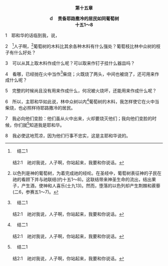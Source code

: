 <p style="text-align:center;font-weight:bold;">第十五章</p>

<p style="text-align:center;font-weight:bold;">ｄ　责备耶路撒冷的居民如同葡萄树<br>十五1～8</p>

1　耶和华的话临到我，说，

2　[^a]人子啊，[^1]葡萄树的木料比其余各种木料有什么强处？葡萄枝比林中众树的枝子有什么好处？

[^1]:以色列是神的葡萄树，为着完成祂的经纶。在圣经中，葡萄树表征神的子民在祂的看顾下并与祂联结(约十五1～8)。这联结带来神圣生命的流出，结出果子，产生酒，使神和人喜乐(士九13)。然而，堕落的以色列却产生荆棘和蒺藜(二6，参赛五1～7)。

[^a]:　结二1<br><br>结2:1　祂对我说，人子啊，你站起来，我要和你说话。

3　可以从其上取木料作成什么呢？可以取来作钉子挂什么器皿吗？

4　看哪，已经抛在火中当作[^a]柴烧；火既烧了两头，中间也被烧了，还可用来作成什么呢？

[^a]:　约十五6<br><br>约15:6　人若不住在我里面，就像枝子丢在外面枯干了，人收集起来，扔在火里烧了。

5　完整的时候尚且没有用来作成什么，何况被火烧坏，还能用来作成什么呢？

6　所以，主耶和华如此说，林中众树以内[^a]葡萄树的木料，我怎样使它在火中当柴烧，也必照样待耶路撒冷的居民。

[^a]:　参诗八十8～16；赛五1～7；耶二21；何十1<br><br>诗80:8　你从埃及挪出一棵葡萄树，赶出外邦人，把这树栽上。<br><br>诗80:9　你在这树前预备了地方，它就深深扎根，爬满了地。<br><br>诗80:10　它的影子遮满了山，枝子好像神的香柏树。<br><br>诗80:11　它发出枝子，直到大海，发出嫩枝，直到大河。<br><br>诗80:12　你为何拆毁这树的篱笆，任凭一切过路的人摘取？<br><br>诗80:13　林中出来的野猪把它糟蹋，野地的走兽拿它当食物。<br><br>诗80:14　万军之神啊，求你回转，从天上垂看鉴察，眷顾这葡萄树，<br><br>诗80:15　就是你右手所栽的枝干，和你为自己所坚固的枝子。<br><br>诗80:16　这树已经被火焚烧，被刀砍伐；他们因你脸上所显的斥责灭亡了。<br><br>赛5:1　我要歌唱我所亲爱的，唱我所爱者的歌，论到祂的葡萄园。我所亲爱的有葡萄园，在肥美的山冈上。<br><br>赛5:2　祂刨挖园子，清除石头，栽种上等的葡萄树，又在园中盖了一座楼，凿出压酒池；指望结好葡萄，反倒结了野葡萄。<br><br>赛5:3　耶路撒冷的居民和犹大人哪，请你们现今在我与我的葡萄园之间，作个评断。<br><br>赛5:4　我为我的葡萄园，还可以作什么，是我没有作过的呢？我指望结好葡萄，怎么倒结了野葡萄呢？<br><br>赛5:5　现在我告诉你们，我要向我的葡萄园怎样行：我必撤去它的篱笆，使它被吞灭；拆毁它的墙垣，使它被践踏。<br><br>赛5:6　我必使它荒废，不再修理，不再锄刨；荆棘蒺藜倒要生长。我也必命云不降雨在其上。<br><br>赛5:7　原来万军之耶和华的葡萄园就是以色列家，祂所喜悦的树就是犹大人；祂指望的是公平，谁知倒有流血！指望的是公义，谁知倒有哀声！<br><br>耶2:21　然而我栽种你是上好的葡萄树，全然是真种子。你怎么向我变为外邦葡萄树的坏枝条呢？<br><br>何10:1　以色列是茂盛的葡萄树，结果繁多。他的果子越多，就越增添祭坛；地土越肥美，就越造美好的柱像。

7　我必向他们变脸：他们虽从火中出来，火却要烧灭他们；我向他们变脸的时候，你们就[^a]知道我是耶和华。

[^a]:　结六7<br><br>结6:7　被杀的人必倒在你们中间，你们就知道我是耶和华。

8　我必使这地荒凉，因为他们行事不忠实，这是主耶和华说的。
